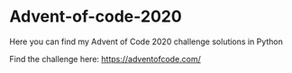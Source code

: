 # Advent-of-code-2020

Here you can find my Advent of Code 2020 challenge solutions in Python

Find the challenge here:
https://adventofcode.com/
